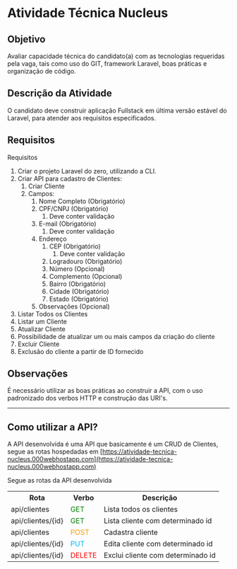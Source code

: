 # Atividade Técnica Nucleus

## Objetivo
Avaliar capacidade técnica do candidato(a) com as tecnologias requeridas pela
vaga, tais como uso do GIT, framework Laravel, boas práticas e organização de
código.

## Descrição da Atividade
O candidato deve construir aplicação Fullstack em última versão estável do Laravel,
para atender aos requisitos especificados.

## Requisitos
Requisitos
1. Criar o projeto Laravel do zero, utilizando a CLI.
2. Criar API para cadastro de Clientes:
   1. Criar Cliente
   2. Campos:
      1. Nome Completo (Obrigatório)
      2. CPF/CNPJ (Obrigatório)
         1. Deve conter validação
      3. E-mail (Obrigatório)
         1. Deve conter validação
      4. Endereço
         1. CEP (Obrigatório)
            1. Deve conter validação
         2. Logradouro (Obrigatório)
         3. Número (Opcional)
         4. Complemento (Opcional)
         5. Bairro (Obrigatório)
         6. Cidade (Obrigatório)
         7. Estado (Obrigatório)
      5. Observações (Opcional)
3. Listar Todos os Clientes
4. Listar um Cliente
5. Atualizar Cliente
6. Possibilidade de atualizar um ou mais campos da criação do cliente
7. Excluir Cliente
8. Exclusão do cliente a partir de ID fornecido

## Observações
É necessário utilizar as boas práticas ao construir a API, com o uso padronizado dos verbos
HTTP e construção das URI's.

---

## Como utilizar a API?
A API desenvolvida é uma API que basicamente é um CRUD
de Clientes, segue as rotas hospedadas em [https://atividade-tecnica-nucleus.000webhostapp.com](https://atividade-tecnica-nucleus.000webhostapp.com)

Segue as rotas da API desenvolvida


<table>
    <tr>
        <th>Rota</th>
        <th>Verbo</th>
        <th>Descrição</th>
    </tr>
    <tr>
        <td>api/clientes</td>
        <td style="color: green">GET</td>
        <td>Lista todos os clientes</td>
    </tr>
    <tr>
        <td>api/clientes/{id}</td>
        <td style="color: green">GET</td>
        <td>Lista cliente com determinado id</td>
    </tr>
    <tr>
        <td>api/clientes</td>
        <td style="color: #ff9d00">POST</td>
        <td>Cadastra cliente</td>
    </tr>
    <tr>
        <td>api/clientes/{id}</td>
        <td style="color: deepskyblue">PUT</td>
        <td>Edita cliente com determinado id</td>
    </tr>
    <tr>
        <td>api/clientes/{id}</td>
        <td style="color: red">DELETE</td>
        <td>Exclui cliente com determinado id</td>
    </tr>
</table>
